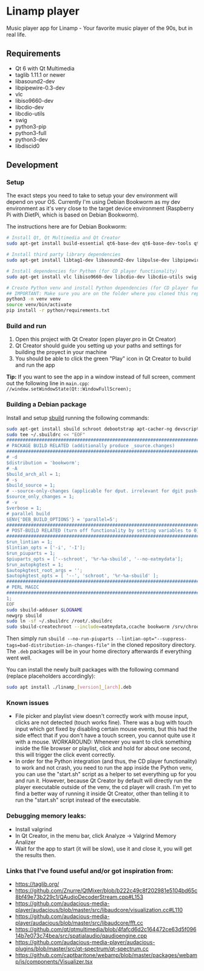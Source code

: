 # Linamp player

Music player app for Linamp - Your favorite music player of the 90s, but in real life.

## Requirements

- Qt 6 with Qt Multimedia
- taglib 1.11.1 or newer
- libasound2-dev
- libpipewire-0.3-dev
- vlc
- libiso9660-dev
- libcdio-dev
- libcdio-utils
- swig
- python3-pip
- python3-full
- python3-dev
- libdiscid0

## Development

### Setup

The exact steps you need to take to setup your dev environment will depend on your OS. Currently I'm using Debian Bookworm as my dev environment as it's very close to the target device environment (Raspberry Pi with DietPi, which is based on Debian Bookworm).

The instructions here are for Debian Bookworm:

```bash
# Install Qt, Qt Multimedia and Qt Creator
sudo apt-get install build-essential qt6-base-dev qt6-base-dev-tools qt6-multimedia-dev qtcreator -y

# Install third party library dependencies
sudo apt-get install libtag1-dev libasound2-dev libpulse-dev libpipewire-0.3-dev libdbus-1-dev -y

# Install dependencies for Python (for CD player functionality)
sudo apt-get install vlc libiso9660-dev libcdio-dev libcdio-utils swig python3-pip python3-full python3-dev libdiscid0 -y

# Create Python venv and install Python dependencies (for CD player functionality)
## IMPORTANT: Make sure you are on the folder where you cloned this repo before running the following commands:
python3 -m venv venv
source venv/bin/activate
pip install -r python/requirements.txt
```

### Build and run

1. Open this project with Qt Creator (open player.pro in Qt Creator)
2. Qt Creator should guide you setting up your paths and settings for building the proyect in your machine
3. You should be able to click the green "Play" icon in Qt Creator to build and run the app

**Tip:** If you want to see the app in a window instead of full screen, comment out the following line in `main.cpp`: `//window.setWindowState(Qt::WindowFullScreen);`

### Building a Debian package

Install and setup [sbuild](https://wiki.debian.org/sbuild) running the following commands:

```bash
sudo apt-get install sbuild schroot debootstrap apt-cacher-ng devscripts piuparts dh-python
sudo tee ~/.sbuildrc << "EOF"
##############################################################################
# PACKAGE BUILD RELATED (additionally produce _source.changes)
##############################################################################
# -d
$distribution = 'bookworm';
# -A
$build_arch_all = 1;
# -s
$build_source = 1;
# --source-only-changes (applicable for dput. irrelevant for dgit push-source).
$source_only_changes = 1;
# -v
$verbose = 1;
# parallel build
$ENV{'DEB_BUILD_OPTIONS'} = 'parallel=5';
##############################################################################
# POST-BUILD RELATED (turn off functionality by setting variables to 0)
##############################################################################
$run_lintian = 1;
$lintian_opts = ['-i', '-I'];
$run_piuparts = 1;
$piuparts_opts = ['--schroot', '%r-%a-sbuild', '--no-eatmydata'];
$run_autopkgtest = 1;
$autopkgtest_root_args = '';
$autopkgtest_opts = [ '--', 'schroot', '%r-%a-sbuild' ];
##############################################################################
# PERL MAGIC
##############################################################################
1;
EOF
sudo sbuild-adduser $LOGNAME
newgrp sbuild
sudo ln -sf ~/.sbuildrc /root/.sbuildrc
sudo sbuild-createchroot --include=eatmydata,ccache bookworm /srv/chroot/bookworm-amd64-sbuild http://127.0.0.1:3142/ftp.us.debian.org/debian
```

Then simply run `sbuild --no-run-piuparts --lintian-opt="--suppress-tags=bad-distribution-in-changes-file"` in the cloned repository directory. The `.deb` packages will be in your home directory afterwards if everything went well.

You can install the newly built packages with the following command (replace placeholders accordingly):

```bash
sudo apt install ./linamp_[version]_[arch].deb
```

### Known issues

- File picker and playlist view doesn't correctly work with mouse input, clicks are not detected (touch works fine). There was a bug with touch input which got fixed by disabling certain mouse events, but this had the side effect that if you don't have a touch screen, you cannot quite use it with a mouse. WORKAROUND: Whenever you want to click something inside the file browser or playlist, click and hold for about one second, this will trigger the click event correctly.
- In order for the Python integration (and thus, the CD player functionality) to work and not crash, you need to run the app inside the Python venv, you can use the "start.sh" script as a helper to set everything up for you and run it. However, because Qt Creator by default will directly run the player executable outside of the venv, the cd player will crash. I'm yet to find a better way of running it inside Qt Creator, other than telling it to run the "start.sh" script instead of the executable.

### Debugging memory leaks:

- Install valgrind
- In Qt Creator, in the menu bar, click Analyze -> Valgrind Memory Analizer
- Wait for the app to start (it will be slow), use it and close it, you will get the results then.

### Links that I've found useful and/or got inspiration from:

- https://taglib.org/
- https://github.com/Znurre/QtMixer/blob/b222c49c8f202981e5104bd65c8bf49e73b229c1/QAudioDecoderStream.cpp#L153
- https://github.com/audacious-media-player/audacious/blob/master/src/libaudcore/visualization.cc#L110
- https://github.com/audacious-media-player/audacious/blob/master/src/libaudcore/fft.cc
- https://github.com/qt/qtmultimedia/blob/4fafcd6d2c164472ce63d5f09614b7e073c74bea/src/spatialaudio/qaudioengine.cpp
- https://github.com/audacious-media-player/audacious-plugins/blob/master/src/qt-spectrum/qt-spectrum.cc
- https://github.com/captbaritone/webamp/blob/master/packages/webamp/js/components/Visualizer.tsx
